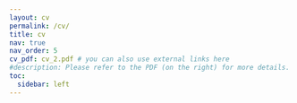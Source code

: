 ```yaml
---
layout: cv
permalink: /cv/
title: cv
nav: true
nav_order: 5
cv_pdf: cv_2.pdf # you can also use external links here
#description: Please refer to the PDF (on the right) for more details.
toc:
  sidebar: left
---
```

